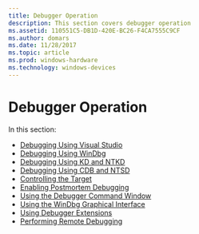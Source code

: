 ```yaml
---
title: Debugger Operation
description: This section covers debugger operation
ms.assetid: 110551C5-DB1D-420E-BC26-F4CA7555C9CF
ms.author: domars
ms.date: 11/28/2017
ms.topic: article
ms.prod: windows-hardware
ms.technology: windows-devices
---
```


# Debugger Operation


In this section:

-   [Debugging Using Visual Studio](debugging-using-visual-studio.md)
-   [Debugging Using WinDbg](debugging-using-windbg.md)
-   [Debugging Using KD and NTKD](debugging-using-kd-and-ntkd.md)
-   [Debugging Using CDB and NTSD](debugging-using-cdb-and-ntsd.md)
-   [Controlling the Target](controlling-the-target.md)
-   [Enabling Postmortem Debugging](enabling-postmortem-debugging.md)
-   [Using the Debugger Command Window](the-debugger-command-window.md)
-   [Using the WinDbg Graphical Interface](windbg-graphical-interface.md)
-   [Using Debugger Extensions](debugger-extensions.md)
-   [Performing Remote Debugging](remote-debugging.md)

 

 






